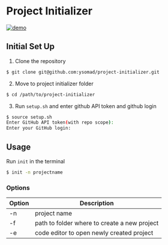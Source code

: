 # Project Initializer

[![demo](https://asciinema.org/a/423713.svg)](https://asciinema.org/a/423713?autoplay=1)


## Initial Set Up
1. Clone the repository
```bash
$ git clone git@github.com:ysomad/project-initializer.git
```
2. Move to project initializer folder
```bash
$ cd /path/to/project-initializer
```
3. Run `setup.sh` and enter github API token and github login
```bash
$ source setup.sh
Enter GitHub API token(with repo scope): 
Enter your GitHub login: 
```

## Usage
Run `init` in the terminal
```bash
$ init -n projectname
```
### Options
Option | Description
------------ | -------------
-n | project name
-f | path to folder where to create a new project
-e | code editor to open newly created project 
